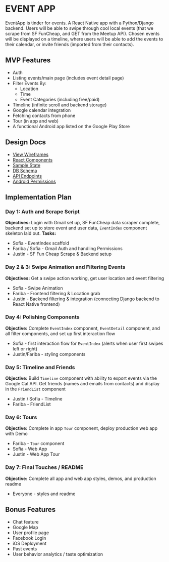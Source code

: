 # __EVENT APP__  

EventApp is tinder for events. A React Native app with a Python/Django backend. Users will be able to swipe through cool local events (that we scrape from SF FunCheap, and GET from the Meetup API). Chosen events will be displayed on a timeline, where users will be able to add the events to their calendar, or invite friends (imported from their contacts).

## __MVP Features__
* Auth
* Listing events/main page (includes event detail page)
* Filter Events By:
	* Location
	* Time
	* Event Categories (including free/paid)
* Timeline (infinite scroll and backend storage)
* Google calendar integration
* Fetching contacts from phone
* Tour (in app and web)
* A functional Android app listed on the Google Play Store

## __Design Docs__
* [View Wireframes](./wireframes)  
* [React Components](./component-hierarchy.md)  
* [Sample State](./sample-state.md)  
* [DB Schema](./schema.md)  
* [API Endpoints](./api-endpoints.md)  
* [Android Permissions](./permissions.md)  

## __Implementation Plan__  
### __Day 1: Auth and Scrape Script__
__Objectives:__ Login with Gmail set up, SF FunCheap data scraper complete, backend set up to store event and user data, `EventIndex` component skeleton laid out.
__Tasks:__
* Sofia - EventIndex scaffold
* Fariba / Sofia - Gmail Auth and handling Permissions
* Justin - SF Fun Cheap Scrape & Backend setup

### __Day 2 & 3: Swipe Animation and Filtering Events__
__Objectives:__ Get a swipe action working, get user location and event filtering  
* Sofia - Swipe Animation
* Fariba - Frontend filtering & Location grab
* Justin - Backend filtering & integration (connecting Django backend to React Native frontend)

### __Day 4: Polishing Components__
__Objective:__ Complete `EventIndex` component, `EventDetail` component, and all filter components, and set up first interaction flow  
* Sofia - first interaction flow for `EventIndex` (alerts when user first swipes left or right)
* Justin/Fariba - styling components  


### __Day 5: Timeline and Friends__
__Objective:__ Build `Timeline` component with ability to export events via the Google Cal API. Get friends (names and emails from contacts) and display in the `FriendList` component  
* Justin / Sofia - Timeline
* Fariba - FriendList

### __Day 6: Tours__
__Objective:__ Complete in app `Tour` component, deploy production web app with Demo    
* Fariba - `Tour` component
* Sofia - Web App
* Justin - Web App Tour

### __Day 7: Final Touches / README__
__Objective:__ Complete all app and web app styles, demos, and production readme 
* Everyone - styles and readme

## __Bonus Features__  
* Chat feature
* Google Map
* User profile page
* Facebook Login
* iOS Deployment
* Past events
* User behavior analytics / taste optimization
